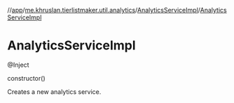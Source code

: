 //[app](../../../index.md)/[me.khruslan.tierlistmaker.util.analytics](../index.md)/[AnalyticsServiceImpl](index.md)/[AnalyticsServiceImpl](-analytics-service-impl.md)

# AnalyticsServiceImpl

@Inject 

constructor()

Creates a new analytics service.
